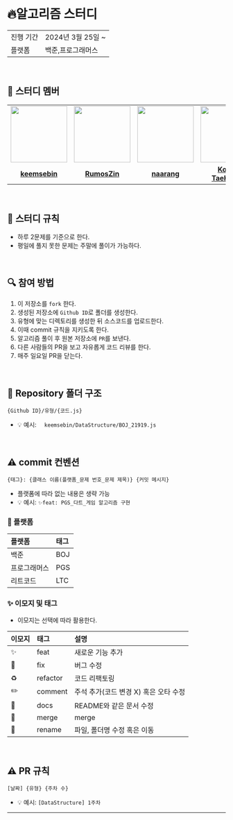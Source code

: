# 🔥알고리즘 스터디

<table>
  <tr>
    <td>진행 기간</td>
    <td>2024년 3월 25일 ~ </td>
  </tr>
  <tr>
    <td>플랫폼</td>
    <td>백준,프로그래머스</td>
  </tr>

</table>

<br/>

## 🤖 스터디 멤버

<table>
 <tr>
    <td align="center"><a href="https://github.com/keemsebin"><img src="https://avatars.githubusercontent.com/keemsebin" width="130px;" alt=""></a></td>
    <td align="center"><a href="https://github.com/RumosZin"><img src="https://avatars.githubusercontent.com/RumosZin" width="130px;" alt=""></a></td>
    <td align="center"><a href="https://github.com/naarang"><img src="https://avatars.githubusercontent.com/naarang" width="130px;" alt=""></a></td>
    <td align="center"><a href="https://github.com/Kong-TaeHyeon"><img src="https://avatars.githubusercontent.com/Kong-TaeHyeon" width="130px;" alt=""></a></td>
    <td align="center"><a href="https://github.com/JunyuPark1112"><img src="https://avatars.githubusercontent.com/JunyuPark1112" width="130px;" alt=""></a></td>
    <td align="center"><a href="https://github.com/comgongdaeng"><img src="https://avatars.githubusercontent.com/comgongdaeng" width="130px;" alt=""></a></td>
  </tr>
  <tr>
    <td align="center"><a href="https://github.com/keemsebin"><b>keemsebin</b></a></td>
    <td align="center"><a href="https://github.com/RumosZin"><b>RumosZin</b></a></td>
    <td align="center"><a href="https://github.com/naarang"><b>naarang</b></a></td>
    <td align="center"><a href="https://github.com/Kong-TaeHyeon"><b>Kong-TaeHyeon</b></a></td>
    <td align="center"><a href="https://github.com/JunyuPark1112"><b>JunyuPark1112</b></a></td>
    <td align="center"><a href="https://github.com/comgongdaeng"><b>comgongdaeng</b></a></td>
  </tr>
</table>

<br/>

## 📌 스터디 규칙

- 하루 2문제를 기준으로 한다.
- 평일에 풀지 못한 문제는 주말에 풀이가 가능하다.

<br/>

## 🔍 참여 방법

1. 이 저장소를 `fork` 한다.
2. 생성된 저장소에 `Github ID`로 폴더를 생성한다.
3. 유형에 맞는 디렉토리를 생성한 뒤 소스코드를 업로드한다.
4. 이때 commit 규칙을 지키도록 한다.
5. 알고리즘 풀이 후 원본 저장소에 `PR`를 보낸다.
6. 다른 사람들의 PR을 보고 자유롭게 코드 리뷰를 한다.
7. 매주 일요일 PR을 닫는다.

<br/>

## 📁 Repository 폴더 구조

```
{Github ID}/유형/{코드.js}
```

- 💡 예시: `  keemsebin/DataStructure/BOJ_21919.js`

<br/>

## ⚠️ commit 컨벤션

```
{태그}: {클래스 이름(플랫폼_문제 번호_문제 제목)} {커밋 메시지}
```

- 플랫폼에 따라 없는 내용은 생략 가능
- 💡 예시: `✨feat: PGS_다트_게임 알고리즘 구현`

### 🏢 플랫폼

| 플랫폼       | 태그 |
| :----------- | :--- |
| 백준         | BOJ  |
| 프로그래머스 | PGS  |
| 리트코드     | LTC  |

### ✨ 이모지 및 태그

- 이모지는 선택에 따라 활용한다.

| 이모지 | 태그     | 설명                                  |
| :----- | :------- | :------------------------------------ |
| ✨     | feat     | 새로운 기능 추가                      |
| 🐛     | fix      | 버그 수정                             |
| ♻️     | refactor | 코드 리팩토링                         |
| ✏️     | comment  | 주석 추가(코드 변경 X) 혹은 오타 수정 |
| 📝     | docs     | README와 같은 문서 수정               |
| 🔀     | merge    | merge                                 |
| 🚚     | rename   | 파일, 폴더명 수정 혹은 이동           |

<br/>

## ⚠️ PR 규칙

```
[날짜] {유형} {주차 수}
```

- 💡 예시: `[DataStructure] 1주차 `

---

<br/>
